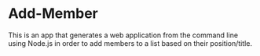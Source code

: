 # Add-Member
This is an app that generates a web application from the command line using Node.js in order to add members to a list based on their position/title. 
